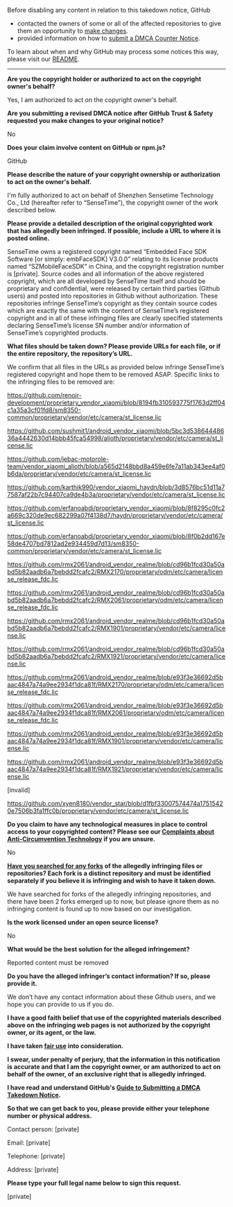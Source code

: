 Before disabling any content in relation to this takedown notice, GitHub
- contacted the owners of some or all of the affected repositories to give them an opportunity to [make changes](https://docs.github.com/en/github/site-policy/dmca-takedown-policy#a-how-does-this-actually-work).
- provided information on how to [submit a DMCA Counter Notice](https://docs.github.com/en/articles/guide-to-submitting-a-dmca-counter-notice).

To learn about when and why GitHub may process some notices this way, please visit our [README](https://github.com/github/dmca/blob/master/README.md#anatomy-of-a-takedown-notice).

---

**Are you the copyright holder or authorized to act on the copyright owner's behalf?**

Yes, I am authorized to act on the copyright owner's behalf.

**Are you submitting a revised DMCA notice after GitHub Trust & Safety requested you make changes to your original notice?**

No

**Does your claim involve content on GitHub or npm.js?**

GitHub

**Please describe the nature of your copyright ownership or authorization to act on the owner's behalf.**

I'm fully authorized to act on behalf of Shenzhen Sensetime Technology Co., Ltd (hereafter refer to “SenseTime”), the copyright owner of the work described below.

**Please provide a detailed description of the original copyrighted work that has allegedly been infringed. If possible, include a URL to where it is posted online.**

SenseTime owns a registered copyright named “Embedded Face SDK Software [or simply: embFaceSDK] V3.0.0” relating to its license products named “SZMobileFaceSDK” in China, and the copyright registration number is [private]. Source codes and all information of the above registered copyright, which are all developed by SenseTime itself and should be proprietary and confidential, were released by certain third parties (Github users) and posted into repositories in Github without authorization. These repositories infringe SenseTime’s copyright as they contain source codes which are exactly the same with the content of SenseTime’s registered copyright and in all of these infringing files are clearly specified statements declaring SenseTime’s license SN number and/or information of SenseTime’s copyrighted products.

**What files should be taken down? Please provide URLs for each file, or if the entire repository, the repository’s URL.**

We confirm that all files in the URLs as provided below infringe SenseTime’s registered copyright and hope them to be removed ASAP. Specific links to the infringing files to be removed are:

https://github.com/renoir-development/proprietary_vendor_xiaomi/blob/8194fb310593775f1763d2ff04c1a35a3cf01fd8/sm8350-common/proprietary/vendor/etc/camera/st_license.lic

https://github.com/sushmit1/android_vendor_xiaomi/blob/5bc3d53864448636a4442630d14bbb45fca54998/alioth/proprietary/vendor/etc/camera/st_license.lic

https://github.com/jebac-motorole-team/vendor_xiaomi_alioth/blob/a565d2148bbd8a459e6fe7a11ab343ee4af0b6da/proprietary/vendor/etc/camera/st_license.lic

https://github.com/karthik990/vendor_xiaomi_haydn/blob/3d8576bc51d11a77587af22b7c94407ca9de4b3a/proprietary/vendor/etc/camera/st_license.lic

https://github.com/erfanoabdi/proprietary_vendor_xiaomi/blob/8f8295c0fc2a669c320de9ec682299a07f4138d7/haydn/proprietary/vendor/etc/camera/st_license.lic

https://github.com/erfanoabdi/proprietary_vendor_xiaomi/blob/8f0b2dd167e58de4707bd7812ad2e934459d7d13/sm8350-common/proprietary/vendor/etc/camera/st_license.lic

https://github.com/rmx2061/android_vendor_realme/blob/cd96b1fcd30a50abd5b82aadb6a7bebdd2fcafc2/RMX2170/proprietary/odm/etc/camera/license_release_fdc.lic

https://github.com/rmx2061/android_vendor_realme/blob/cd96b1fcd30a50abd5b82aadb6a7bebdd2fcafc2/RMX2061/proprietary/odm/etc/camera/license_release_fdc.lic

https://github.com/rmx2061/android_vendor_realme/blob/cd96b1fcd30a50abd5b82aadb6a7bebdd2fcafc2/RMX1901/proprietary/vendor/etc/camera/license.lic

https://github.com/rmx2061/android_vendor_realme/blob/cd96b1fcd30a50abd5b82aadb6a7bebdd2fcafc2/RMX1921/proprietary/vendor/etc/camera/license.lic

https://github.com/rmx2061/android_vendor_realme/blob/e93f3e36692d5baac4847a74a9ee2934f1dca81f/RMX2170/proprietary/odm/etc/camera/license_release_fdc.lic

https://github.com/rmx2061/android_vendor_realme/blob/e93f3e36692d5baac4847a74a9ee2934f1dca81f/RMX2061/proprietary/odm/etc/camera/license_release_fdc.lic

https://github.com/rmx2061/android_vendor_realme/blob/e93f3e36692d5baac4847a74a9ee2934f1dca81f/RMX1901/proprietary/vendor/etc/camera/license.lic

https://github.com/rmx2061/android_vendor_realme/blob/e93f3e36692d5baac4847a74a9ee2934f1dca81f/RMX1921/proprietary/vendor/etc/camera/license.lic

[invalid]

https://github.com/xyen8180/vendor_star/blob/d1fbf33007574474a17515420e7506b3fa1ffc0b/proprietary/vendor/etc/camera/st_license.lic

**Do you claim to have any technological measures in place to control access to your copyrighted content? Please see our <a href="https://docs.github.com/articles/guide-to-submitting-a-dmca-takedown-notice#complaints-about-anti-circumvention-technology">Complaints about Anti-Circumvention Technology</a> if you are unsure.**

No

**<a href="https://docs.github.com/articles/dmca-takedown-policy#b-what-about-forks-or-whats-a-fork">Have you searched for any forks</a> of the allegedly infringing files or repositories? Each fork is a distinct repository and must be identified separately if you believe it is infringing and wish to have it taken down.**

We have searched for forks of the allegedly infringing repositories, and there have been 2 forks emerged up to now, but please ignore them as no infringing content is found up to now based on our investigation.

**Is the work licensed under an open source license?**

No

**What would be the best solution for the alleged infringement?**

Reported content must be removed

**Do you have the alleged infringer’s contact information? If so, please provide it.**

We don’t have any contact information about these Github users, and we hope you can provide to us if you do.

**I have a good faith belief that use of the copyrighted materials described above on the infringing web pages is not authorized by the copyright owner, or its agent, or the law.**

**I have taken <a href="https://www.lumendatabase.org/topics/22">fair use</a> into consideration.**

**I swear, under penalty of perjury, that the information in this notification is accurate and that I am the copyright owner, or am authorized to act on behalf of the owner, of an exclusive right that is allegedly infringed.**

**I have read and understand GitHub's <a href="https://docs.github.com/articles/guide-to-submitting-a-dmca-takedown-notice/">Guide to Submitting a DMCA Takedown Notice</a>.**

**So that we can get back to you, please provide either your telephone number or physical address.**

Contact person: [private]

Email: [private]

Telephone: [private]

Address: [private]

**Please type your full legal name below to sign this request.**

[private]

